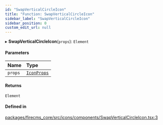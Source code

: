 ```yaml
---
id: "SwapVerticalCircleIcon"
title: "Function: SwapVerticalCircleIcon"
sidebar_label: "SwapVerticalCircleIcon"
sidebar_position: 0
custom_edit_url: null
---
```


▸ **SwapVerticalCircleIcon**(`props`): `Element`

#### Parameters

| Name | Type |
| :------ | :------ |
| `props` | [`IconProps`](../types/IconProps.md) |

#### Returns

`Element`

#### Defined in

[packages/firecms_core/src/icons/components/SwapVerticalCircleIcon.tsx:3](https://github.com/FireCMSco/firecms/blob/d45f3739/packages/firecms_core/src/icons/components/SwapVerticalCircleIcon.tsx#L3)
